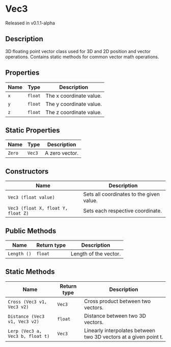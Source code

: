 # Vec3
Released in v0.1.1-alpha <br>

## Description
3D floating point vector class used for 3D and 2D position and vector operations.
Contains static methods for common vector math operations. <br>

## Properties
| Name | Type    | Description             |
|------|---------|-------------------------|
| `x`  | `float` | The x coordinate value. |
| `y`  | `float` | The y coordinate value. |
| `z`  | `float` | The z coordinate value. |

## Static Properties
|  Name   | Type    | Description                |
|---------|---------|----------------------------|
| `Zero`  | `Vec3`  | A zero vector.             |

## Constructors
| Name                             | Description                              |
|----------------------------------|------------------------------------------|
| `Vec3 (float value)`               | Sets all coordinates to the given value. |
| `Vec3 (float X, float Y, float Z)` | Sets each respective coordinate.         |

## Public Methods
| Name                             | Return type   | Description                                                      |
|----------------------------------|---------------|------------------------------------------------------------------|
| `Length ()`                      | `float`       | Length of the vector.                                            |


## Static Methods
| Name                             | Return type   | Description                                                      |
|----------------------------------|---------------|------------------------------------------------------------------|
| `Cross (Vec3 v1, Vec3 v2)`       | `Vec3`        | Cross product between two vectors.                               |
| `Distance (Vec3 v1, Vec3 v2)`    | `float`       | Distance between two 3D vectors.                                 |
| `Lerp (Vec3 a, Vec3 b, float t)` | `Vec3`        | Linearly interpolates between two 3D vectors at a given point t. |